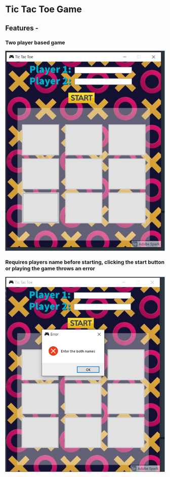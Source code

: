 # Tic Tac Toe Game
## Features -

### Two player based game
![](/imagesDesc/1.PNG)

### Requires players name before starting, clicking the start button or playing the game throws an error
![](/imagesDesc/no_name_error.PNG)



